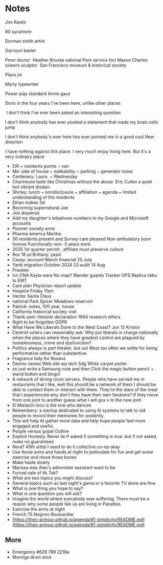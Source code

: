 # Notes

  

Jon Rawls

  

80 sycamore 

Dorman smith artist

Garrison keeler

Pmnr doctor  Heather Brooke national Park service fort Mason Charles sowers sculptor  San Francisco museum & historical society 

Plans jm

Marty typewriter 

Power play standard Annie gaus

Doris in the four years I've been here, unlike other places

 I don't think I've ever been asked an interesting question 

I don't think anybody has ever posited a statement that made my brain cells jump 

I don't think anybody's ever here has ever pointed me in a good cool New direction

I have nothing against this place. I very much enjoy living here. But it's a very ordinary place

* EIR ~ residents points ~ van
* Me: side of house ~ walkability ~ parking ~ generator noise
* Centenary: Laura  ~ Wednesday
* Chartreuse taste like Christmas without the abuse  Eric Cullen a quiet but vibrant disdain 
* Shirley: lunch ~ nondisclosure ~ affiliation ~ agenda ~ limited understanding of the residents
* Ethan makes 3d 
* Becoming supernatural Joe
* Joe dispenza  
* Add my daughter's telephone numbers to my Google and Microsoft accounts  
* Pioneer society anne 
* Pharma america Martha  
* 30 residents present and Survey care pleased Non-ambulatory soon license Functionally non- 3 years work 
* 2035 1st quarter permit , affiliate must preserve culture 
* Rox 18 jul Brittany: yasin 
* Casey: account March financial 25 July 
* Yardi migration October 2024 23 audit 14 Aug
* Praveen
* lvn CNA Kayla ware No map!! Wander guards Tracker GPS Replica talks to EMT  
* Care plan Physician report update  
* Hospice Friday 11am 
* Hector Santa Claus 
* national Park Spicer Meadows reservoir
* Patrick: notes, 100 year, house 
* California historical society visit
* Thank sant: Helsinki declaration 1964 research ethics 
* Right to be forgotten GDPR
* What Have We Liberals Done to the West Coast? Jun 15 Kristov 
* Centrist voters can reasonably ask: Why put liberals in charge nationally when the places where they have greatest control are plagued by homelessness, crime and dysfunction? 
* Politics always is part theater, but out West too often we settle for being performative rather than substantive. 
* Fragrance lady for Roxana 
* Dennis names Web site wp tech Sdg White carpet porter 
* so just write a Samsung note and then Click the magic button pencil + wand button and bingo! 
* A network of dining room servers. People who have served me in restaurants that I like, well this should be a network of them I should be able to contact them or interact with them. They're the stars of the meal that I experienced why don't they have their own fandoms? If they move from one joint to another guess what I will gox x to the new joint 
* El Mariachi loco is the one who dances 
* Remembery: a startup dedicated to using AI systems to talk to old people to record their memories for posterity.
* This will help AI gather more data and help hope people feel more engaged and useful.  
* People versus gopal Outlive 
* Explicit Honesty. Never lie if asked if something is true. but if not asked, make no guarantees
* Nora? 45th artist I need to do it collective co-op okay
* Use those arms and hands at night to jesticulate for fun and get some exercise and move those bones 
* Make haste slowly 
* Marissa was Alex's administer assistant want to be
* Forced sale of tik Tok? 
* What are two topics you might discuss?
* General topics such as last night's game or a favorite TV show are fine.
* What is one thing you hope to say?
* What is one question you will ask?
* Imagine the world where everybody was suffering. There must be a reason why some people like us are living in Paradise.
* Exercise the arms at night
* French 75 Negroni Boulvardier
* [https://theo-armour.github.io/agenda/#1-simplicity/README.md](https://theo-armour.github.io/agenda/#1-simplicity/README.md)

## More

* Emergency #628 789 2218a
* Moringa drum stick